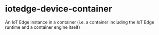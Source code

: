 # iotedge-device-container
An IoT Edge instance in a container (i.e. a container including the IoT Edge runtime and a container engine itself)
